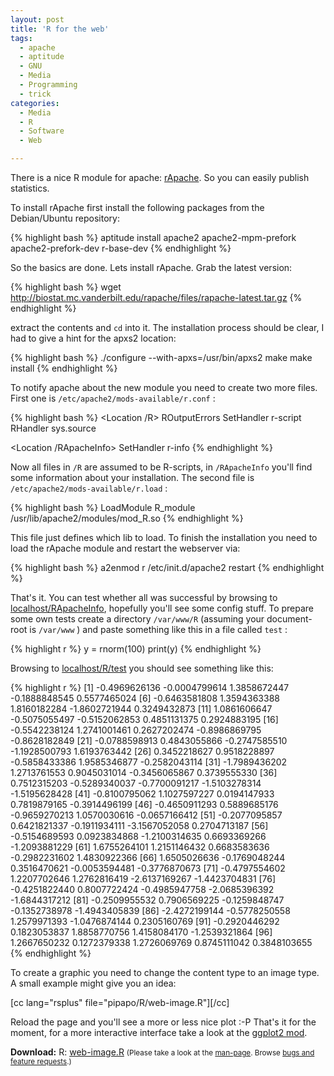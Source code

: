 ```yaml
---
layout: post
title: 'R for the web'
tags:
  - apache
  - aptitude
  - GNU
  - Media
  - Programming
  - trick
categories:
  - Media
  - R
  - Software
  - Web

---
```


There is a nice R module for apache: <a href="http://rapache.net/">rApache</a>. So you can easily publish statistics.



To install rApache first install the following packages from the Debian/Ubuntu repository:



{% highlight bash %}
aptitude install apache2 apache2-mpm-prefork apache2-prefork-dev r-base-dev
{% endhighlight %}



So the basics are done. Lets install rApache. Grab the latest version:



{% highlight bash %}
wget http://biostat.mc.vanderbilt.edu/rapache/files/rapache-latest.tar.gz
{% endhighlight %}



extract the contents and  `cd`  into it. The installation process should be clear, I had to give a hint for the apxs2 location:



{% highlight bash %}
./configure --with-apxs=/usr/bin/apxs2
make
make install
{% endhighlight %}



To notify apache about the new module you need to create two more files. First one is  `/etc/apache2/mods-available/r.conf` :



{% highlight bash %}
<Location /R>
ROutputErrors
SetHandler r-script
RHandler sys.source
</Location>

<Location /RApacheInfo>
SetHandler r-info
</Location>
{% endhighlight %}



Now all files in  `/R`  are assumed to be R-scripts, in  `/RApacheInfo`  you'll find some information about your installation.
The second file is  `/etc/apache2/mods-available/r.load` :



{% highlight bash %}
LoadModule R_module /usr/lib/apache2/modules/mod_R.so
{% endhighlight %}



This file just defines which lib to load.
To finish the installation you need to load the rApache module and restart the webserver via:



{% highlight bash %}
a2enmod r
/etc/init.d/apache2 restart
{% endhighlight %}



That's it. You can test whether all was successful by browsing to <a href="http://localhost/RApacheInfo">localhost/RApacheInfo</a>, hopefully you'll see some config stuff. To prepare some own tests create a directory  `/var/www/R`  (assuming your document-root is  `/var/www` ) and paste something like this in a file called  `test` :



{% highlight r %}
y = rnorm(100)
print(y)
{% endhighlight %}



Browsing to <a href="http://localhost/R/test">localhost/R/test</a> you should see something like this:



{% highlight r %}
[1] -0.4969626136 -0.0004799614  1.3858672447 -0.1888848545  0.5577465024
  [6] -0.6463581808  1.3594363388  1.8160182284 -1.8602721944  0.3249432873
 [11]  1.0861606647 -0.5075055497 -0.5152062853  0.4851131375  0.2924883195
 [16] -0.5542238124  1.2741001461  0.2627202474 -0.8986869795 -0.8628182849
 [21] -0.0788598913  0.4843055866 -0.2747585510 -1.1928500793  1.6193763442
 [26]  0.3452218627  0.9518228897 -0.5858433386  1.9585346877 -0.2582043114
 [31] -1.7989436202  1.2713761553  0.9045031014 -0.3456065867  0.3739555330
 [36]  0.7512315203 -0.5289340037 -0.7700091217 -1.5103278314 -1.5195628428
 [41] -0.8100795062  1.1027597227  0.0194147933  0.7819879165 -0.3914496199
 [46] -0.4650911293  0.5889685176 -0.9659270213  1.0570030616 -0.0657166412
 [51] -0.2077095857  0.6421821337 -0.1911934111 -3.1567052058  0.2704713187
 [56] -0.5154689593  0.0923834868 -1.2100314635  0.6693369266 -1.2093881229
 [61]  1.6755264101  1.2151146432  0.6683583636 -0.2982231602  1.4830922366
 [66]  1.6505026636 -0.1769048244  0.3516470621 -0.0053594481 -0.3776870673
 [71] -0.4797554602  1.2207702646  1.2762816419 -2.6137169267 -1.4423704831
 [76] -0.4251822440  0.8007722424 -0.4985947758 -2.0685396392 -1.6844317212
 [81] -0.2509955532  0.7906569225 -0.1259848747 -0.1352738978 -1.4943405839
 [86] -2.4272199144 -0.5778250558  1.2579971393 -1.0476874144  0.2305160769
 [91] -0.2920446292  0.1823053837  1.8858770756  1.4158084170 -1.2539321864
 [96]  1.2667650232  0.1272379338  1.2726069769  0.8745111042  0.3848103655
{% endhighlight %}



To create a graphic you need to change the content type to an image type. A small example might give you an idea:

[cc lang="rsplus" file="pipapo/R/web-image.R"][/cc]

Reload the page and you'll see a more or less nice plot :-P
That's it for the moment, for a more interactive interface take a look at the <a href="http://www.stat.ucla.edu/~jeroen/ggplot2/">ggplot2 mod</a>.

<div class="download"><strong>Download:</strong>
R: <a href="/wp-content/uploads/pipapo/R/web-image.R">web-image.R</a>
<small>(Please take a look at the <a href="/man-page/">man-page</a>. Browse <a href="https://bt.binfalse.de/">bugs and feature requests</a>.)</small>
</div>
